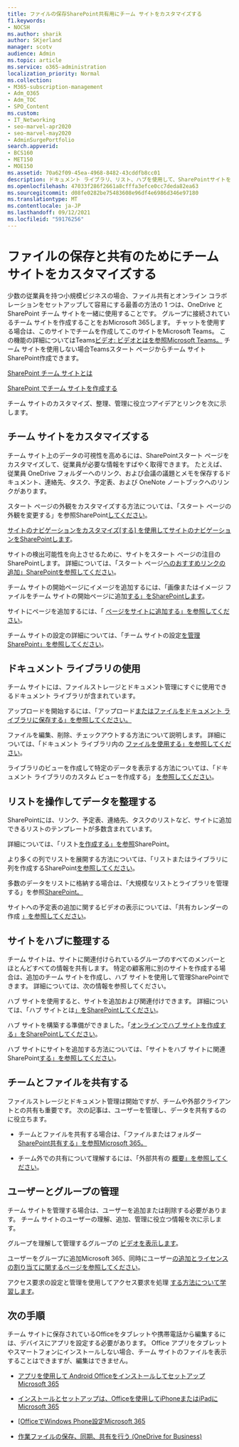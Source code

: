 ```yaml
---
title: ファイルの保存SharePoint共有用にチーム サイトをカスタマイズする
f1.keywords:
- NOCSH
ms.author: sharik
author: SKjerland
manager: scotv
audience: Admin
ms.topic: article
ms.service: o365-administration
localization_priority: Normal
ms.collection:
- M365-subscription-management
- Adm_O365
- Adm_TOC
- SPO_Content
ms.custom:
- IT_Networking
- seo-marvel-apr2020
- seo-marvel-may2020
- AdminSurgePortfolio
search.appverid:
- BCS160
- MET150
- MOE150
ms.assetid: 70a62f09-45ea-4968-8482-43cddfb8cc01
description: ドキュメント ライブラリ、リスト、ハブを使用して、SharePointサイトをカスタマイズ、整理、および管理する方法について説明します。
ms.openlocfilehash: 47033f286f2661a8cfffa3efce0cc7deda82ea63
ms.sourcegitcommit: d08fe0282be75483608e96df4e6986d346e97180
ms.translationtype: MT
ms.contentlocale: ja-JP
ms.lasthandoff: 09/12/2021
ms.locfileid: "59176256"
---
```

# <a name="customize-your-team-site-for-file-storage-and-sharing"></a>ファイルの保存と共有のためにチーム サイトをカスタマイズする

少数の従業員を持つ小規模ビジネスの場合、ファイル共有とオンライン コラボレーションをセットアップして容易にする最善の方法の 1 つは、OneDrive と SharePoint チーム サイトを一緒に使用することです。 グループに接続されているチーム サイトを作成することをおMicrosoft 365します。 チャットを使用する場合は、このサイトでチームを作成してこのサイトをMicrosoft Teams。 この機能の詳細についてはTeams[ビデオ: ビデオとはを参照Microsoft Teams。](https://support.microsoft.com/office/b98d533f-118e-4bae-bf44-3df2470c2b12) チーム サイトを使用しない場合Teamsスタート ページからチーム サイトSharePoint作成できます。 
  
[SharePoint チーム サイトとは](https://support.microsoft.com/office/75545757-36c3-46a7-beed-0aaa74f0401e)
  
[SharePoint でチーム サイトを作成する](https://support.microsoft.com/office/ef10c1e7-15f3-42a3-98aa-b5972711777d)
  
チーム サイトのカスタマイズ、整理、管理に役立つアイデアとリンクを次に示します。
  
 
## <a name="customize-your-team-site"></a>チーム サイトをカスタマイズする

チーム サイト上のデータの可視性を高めるには、SharePointスタート ページをカスタマイズして、従業員が必要な情報をすばやく取得できます。 たとえば、従業員 OneDrive フォルダーへのリンク、および会議の議題とメモを保存するドキュメント、連絡先、タスク、予定表、および OneNote ノートブックへのリンクがあります。
  
スタート ページの外観をカスタマイズする方法については、「スタート ページの外観を変更する」を参照SharePoint[してください](https://support.microsoft.com/office/06bbadc3-6b04-4a60-9d14-894f6a170818)。
  
[サイトのナビゲーションをカスタマイズ[する] を使用してサイトのナビゲーションをSharePointします](https://support.microsoft.com/office/3cd61ae7-a9ed-4e1e-bf6d-4655f0bf25ca)。
  
サイトの検出可能性を向上させるために、サイトをスタート ページの注目のSharePointします。 詳細については、「スタート ページ[へのおすすめリンクの追加」SharePointを参照してください](/sharepoint/change-links-list-on-sharepoint-home-page)。
  
チーム サイトの開始ページにイメージを追加するには、「画像またはイメージ ファイルをチーム サイトの開始ページに追加[する」をSharePointします](https://support.microsoft.com/office/4a9b0e98-c89a-4a41-8adb-b7750dccca16)。
  
サイトにページを追加するには、「 [ページをサイトに追加する」を参照してください](https://support.microsoft.com/office/b3d46deb-27a6-4b1e-87b8-df851e503dec)。
  
チーム サイトの設定の詳細については、「チーム サイトの設定[を管理SharePoint」を参照してください](https://support.microsoft.com/office/8376034D-D0C7-446E-9178-6AB51C58DF42)。
  
## <a name="work-with-document-libraries"></a>ドキュメント ライブラリの使用

チーム サイトには、ファイルストレージとドキュメント管理にすぐに使用できるドキュメント ライブラリが含まれています。

アップロードを開始するには、「アップロード[またはファイルをドキュメント ライブラリに保存する」を参照してください。](https://support.microsoft.com/office/eb18fcba-c953-4d45-8d90-8da66edeacdb)
   
ファイルを編集、削除、チェックアウトする方法について説明します。 詳細については、「ドキュメント ライブラリ内の [ファイルを使用する」を参照してください](https://support.microsoft.com/office/a9d89171-1673-4892-9dd2-1ca52037dea2)。
  
ライブラリのビューを作成して特定のデータを表示する方法については、「ドキュメント ライブラリのカスタム ビューを作成する」 [を参照してください](https://support.microsoft.com/office/8f6b08e0-a9a0-4232-9b9b-b374a2ad3da7)。
  
## <a name="work-with-lists-to-organize-data"></a>リストを操作してデータを整理する

SharePointには、リンク、予定表、連絡先、タスクのリストなど、サイトに追加できるリストのテンプレートが多数含まれています。
  
詳細については、「リスト[を作成する」を参照](https://support.microsoft.com/office/0D397414-D95F-41EB-ADDD-5E6EFF41B083#ID0EAAGAAA=Online)SharePoint。
  
より多くの列でリストを展開する方法については、「リストまたはライブラリに列を作成するSharePoint[を参照してください](https://support.microsoft.com/office/2b0361ae-1bd3-41a3-8329-269e5f81cfa2)。
  
多数のデータをリストに格納する場合は、「大規模なリストとライブラリを管理する」を参照[SharePoint。](https://support.microsoft.com/office/B8588DAE-9387-48C2-9248-C24122F07C59)
  
サイトへの予定表の追加に関するビデオの表示については、「共有カレンダーの作成 [」を参照してください](https://support.microsoft.com/office/61b96006-70e2-4535-a34f-ee4fc772f798)。

## <a name="organize-sites-into-hubs"></a>サイトをハブに整理する

チーム サイトは、サイトに関連付けられているグループのすべてのメンバーとほとんどすべての情報を共有します。 特定の顧客用に別のサイトを作成する場合は、追加のチーム サイトを作成し、ハブ サイトを使用して管理SharePointできます。 詳細については、次の情報を参照してください。
  
ハブ サイトを使用すると、サイトを追加および関連付けできます。 詳細については、「ハブ サイトとは[」をSharePointしてください](https://support.microsoft.com/office/fe26ae84-14b7-45b6-a6d1-948b3966427f)。
  
ハブ サイトを構築する準備ができました。「[オンラインでハブ サイトを作成する」をSharePointしてください](/sharepoint/create-hub-site)。
  
ハブ サイトにサイトを追加する方法については、「サイトをハブ サイトに関連SharePoint[する」を参照してください](https://support.microsoft.com/office/ae0009fd-af04-4d3d-917d-88edb43efc05)。
  
## <a name="sharing-files-with-the-team"></a>チームとファイルを共有する

ファイルストレージとドキュメント管理は開始ですが、チームや外部クライアントとの共有も重要です。 次の記事は、ユーザーを管理し、データを共有するのに役立ちます。
  
- チームとファイルを共有する場合は、「ファイルまたはフォルダー [SharePoint共有する」を参照Microsoft 365。](https://support.microsoft.com/office/1fe37332-0f9a-4719-970e-d2578da4941c)
  
- チーム外での共有について理解するには、「外部共有の [概要」を参照してください](/sharepoint/external-sharing-overview)。
  
## <a name="managing-users-and-groups"></a>ユーザーとグループの管理

チーム サイトを管理する場合は、ユーザーを追加または削除する必要があります。 チーム サイトのユーザーの理解、追加、管理に役立つ情報を次に示します。
  
グループを理解して管理するグループの [ビデオを表示します](/learn/m365/)。 
  
ユーザーをグループに追加Microsoft 365、同時にユーザー[の追加とライセンスの割り当てに関するページを参照してください](../add-users/add-users.md)。
  
アクセス要求の設定と管理を使用してアクセス要求を処理 [する方法について学習します](https://support.microsoft.com/office/94B26E0B-2822-49D4-929A-8455698654B3)。
  
## <a name="next-steps"></a>次の手順

チーム サイトに保存されているOfficeをタブレットや携帯電話から編集するには、デバイスにアプリを設定する必要があります。 Office アプリをタブレットやスマートフォンにインストールしない場合、チーム サイトのファイルを表示することはできますが、編集はできません。 
    
  - [アプリを使用して Android OfficeをインストールしてセットアップMicrosoft 365](https://support.microsoft.com/office/cafe9d6f-8b0c-4b03-b20a-12438a82a22d)
    
  - [インストールとセットアップは、Officeを使用してiPhoneまたはiPadにMicrosoft 365](https://support.microsoft.com/office/9df6d10c-7281-4671-8666-6ca8e339b628)
    
  - [[OfficeでWindows Phone設定Microsoft 365](https://support.microsoft.com/office/2b7c1b51-a717-45d6-90c9-ee1c1c5ee0b7)
    
- [作業ファイルの保存、同期、共有を行う (OneDrive for Business)](https://go.microsoft.com/fwlink/?LinkID=511458)